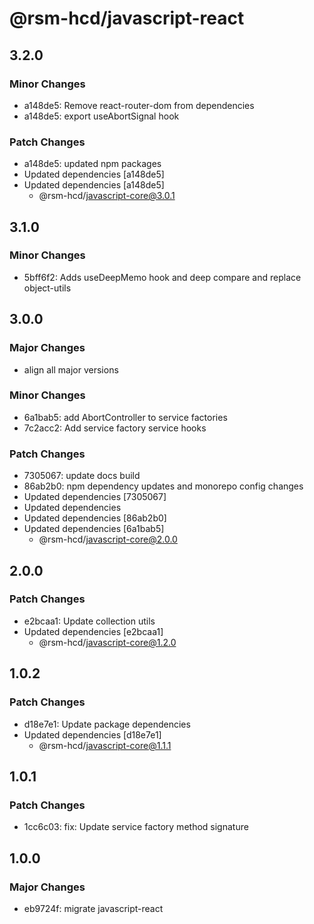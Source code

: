 # @rsm-hcd/javascript-react

## 3.2.0

### Minor Changes

-   a148de5: Remove react-router-dom from dependencies
-   a148de5: export useAbortSignal hook

### Patch Changes

-   a148de5: updated npm packages
-   Updated dependencies [a148de5]
-   Updated dependencies [a148de5]
    -   @rsm-hcd/javascript-core@3.0.1

## 3.1.0

### Minor Changes

-   5bff6f2: Adds useDeepMemo hook and deep compare and replace object-utils

## 3.0.0

### Major Changes

-   align all major versions

### Minor Changes

-   6a1bab5: add AbortController to service factories
-   7c2acc2: Add service factory service hooks

### Patch Changes

-   7305067: update docs build
-   86ab2b0: npm dependency updates and monorepo config changes
-   Updated dependencies [7305067]
-   Updated dependencies
-   Updated dependencies [86ab2b0]
-   Updated dependencies [6a1bab5]
    -   @rsm-hcd/javascript-core@2.0.0

## 2.0.0

### Patch Changes

-   e2bcaa1: Update collection utils
-   Updated dependencies [e2bcaa1]
    -   @rsm-hcd/javascript-core@1.2.0

## 1.0.2

### Patch Changes

-   d18e7e1: Update package dependencies
-   Updated dependencies [d18e7e1]
    -   @rsm-hcd/javascript-core@1.1.1

## 1.0.1

### Patch Changes

-   1cc6c03: fix: Update service factory method signature

## 1.0.0

### Major Changes

-   eb9724f: migrate javascript-react
